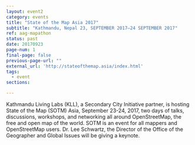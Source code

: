```yaml
---
layout: event2
category: events
title: "State of the Map Asia 2017"
subtitle: "Kathmandu, Nepal 23, SEPTEMBER 2017–24 SEPTEMBER 2017"
ref: aag-mapathon
status: past
date: 20170923
page-num: 1
final-page: false
previous-page-url: ""
external_url: 'http://stateofthemap.asia/index.html'
tags:
  - event
sections:

---
```


Kathmandu Living Labs (KLL), a Secondary City Initiative partner, is hosting State of the Map (SOTM) Asia, September 23-24, 2017, two days of talks, discussions, workshops, and networking all around OpenStreetMap, the free and open map of the world. SOTM is an event for all mappers and OpenStreetMap users. Dr. Lee Schwartz, the Director of the Office of the Geographer and Global Issues will be giving a keynote.
